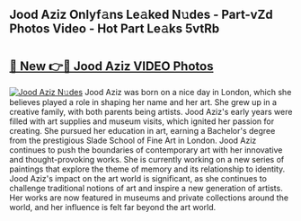 ## Jood Aziz Onlyf𝚊ns Le𝚊ked N𝚞des - Part-vZd Photos Video - Hot Part Le𝚊ks 5vtRb

# <h2><a href="http://ac32813.deff.icu/?id=Jood+Aziz">🔗 New 👉🔴 Jood Aziz VIDEO Photos</a></h2>

[![Jood Aziz N𝚞des](https://i.imgur.com/rIISA9y.gif)](http://ac32813.deff.icu/?id=Jood+Aziz)
Jood Aziz was born on a nice day in London, which she believes played a role in shaping her name and her art. She grew up in a creative family, with both parents being artists. Jood Aziz's early years were filled with art supplies and museum visits, which ignited her passion for creating. She pursued her education in art, earning a Bachelor's degree from the prestigious Slade School of Fine Art in London. Jood Aziz continues to push the boundaries of contemporary art with her innovative and thought-provoking works. She is currently working on a new series of paintings that explore the theme of memory and its relationship to identity. Jood Aziz's impact on the art world is significant, as she continues to challenge traditional notions of art and inspire a new generation of artists. Her works are now featured in museums and private collections around the world, and her influence is felt far beyond the art world.
